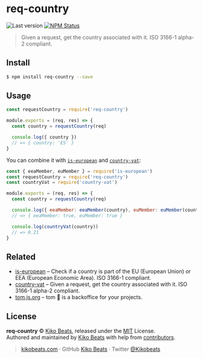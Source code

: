 # req-country

![Last version](https://img.shields.io/github/tag/Kikobeats/req-country.svg?style=flat-square)
[![NPM Status](https://img.shields.io/npm/dm/req-country.svg?style=flat-square)](https://www.npmjs.org/package/req-country)

> Given a request, get the country associated with it. ISO 3166-1 alpha-2 compliant.

## Install

```bash
$ npm install req-country --save
```

## Usage

```js
const requestCountry = require('req-country')

module.exports = (req, res) => {
  const country = requestCountry(req)

  console.log({ country })
  // => { country: 'ES' }
}
```

You can combine it with [`is-european`](https://github.com/Kikobeats/is-european) and [`country-vat`](https://github.com/Kikobeats/country-vat):


```js
const { eeaMember, euMember } = require('is-european')
const requestCountry = require('req-country')
const countryVat = require('country-vat')

module.exports = (req, res) => {
  const country = requestCountry(req)

  console.log({ eeaMember: eeaMember(country), euMember: euMember(country) })
  // => { eeaMember: true, euMember: true }

  console.log(countryVat(country))
  // => 0.21
}
```

## Related

- [is-european](https://github.com/Kikobeats/is-european) – Check if a country is part of the EU (European Union) or EEA (European Economic Area). ISO 3166-1 compliant.
- [country-vat](https://github.com/Kikobeats/country-vat) – Given a request, get the country associated with it. ISO 3166-1 alpha-2 compliant.
- [tom.js.org](https://tom.js.org) – tom 🐶 is a backoffice for your projects.

## License

**req-country** © [Kiko Beats](https://kikobeats.com), released under the [MIT](https://github.com/Kikobeats/req-country/blob/master/LICENSE.md) License.<br>
Authored and maintained by [Kiko Beats](https://kikobeats.com) with help from [contributors](https://github.com/Kikobeats/req-country/contributors).

> [kikobeats.com](https://kikobeats.com) · GitHub [Kiko Beats](https://github.com/Kikobeats) · Twitter [@Kikobeats](https://twitter.com/Kikobeats)
